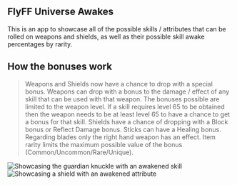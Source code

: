 ## FlyFF Universe Awakes

This is an app to showcase all of the possible skills / attributes that can be rolled on weapons and shields, as well as their possible skill awake percentages by rarity.

## How the bonuses work

> Weapons and Shields now have a chance to drop with a special bonus. Weapons can drop with a bonus to the damage / effect of any skill that can be used with that weapon. The bonuses possible are limited to the weapon level. If a skill requires level 65 to be obtained then the weapon needs to be at least level 65 to have a chance to get a bonus for that skill. Shields have a chance of dropping with a Block bonus or Reflect Damage bonus. Sticks can have a Healing bonus. Regarding blades only the right hand weapon has an effect. Item rarity limits the maximum possible value of the bonus (Common/Uncommon/Rare/Unique).

![Showcasing the guardian knuckle with an awakened skill](https://i.imgur.com/iv2iyQk.png)
![Showcasing a shield with an awakened attribute](https://i.imgur.com/6RixDcG.png)
